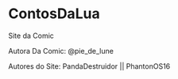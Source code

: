 # ContosDaLua
Site da Comic

Autora Da Comic: @pie_de_lune

Autores do Site: PandaDestruidor   ||   PhantonOS16
